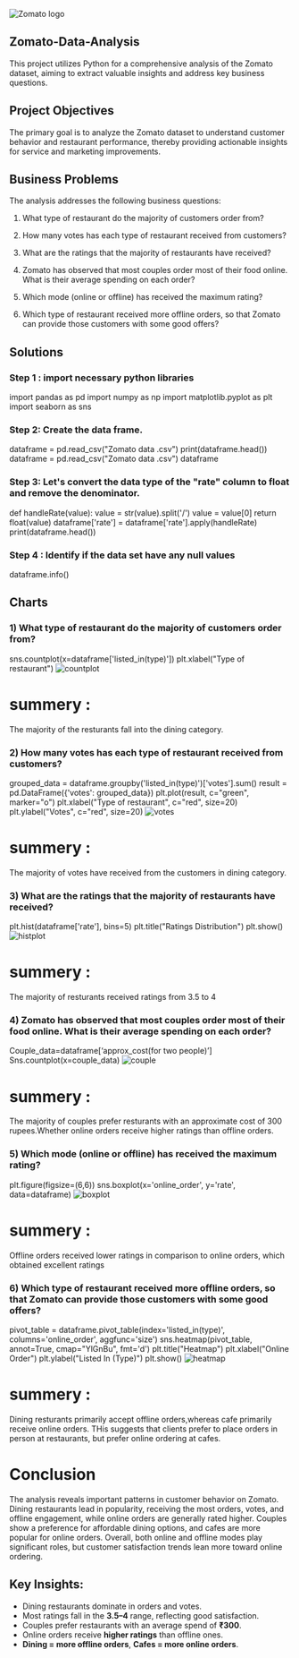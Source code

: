 ![Zomato logo](https://github.com/hriturajsharma-code/Zomato-Data-Analysis/blob/d59e82953b645b287f4ff667af07831bc10149fc/Zomato%20logo.png)


## Zomato-Data-Analysis
This project utilizes Python for a comprehensive analysis of the Zomato dataset, aiming to extract valuable insights and address key business questions.

## Project Objectives
The primary goal is to analyze the Zomato dataset to understand customer behavior and restaurant performance, thereby providing actionable insights for service and marketing improvements.

## Business Problems
The analysis addresses the following business questions:

1) What type of restaurant do the majority of customers order from?

2) How many votes has each type of restaurant received from customers?

3) What are the ratings that the majority of restaurants have received?

4) Zomato has observed that most couples order most of their food online. What is their average spending on each order?

5) Which mode (online or offline) has received the maximum rating?

6) Which type of restaurant received more offline orders, so that Zomato can provide those customers with some good offers?
## Solutions
### Step 1 : import necessary python libraries
import pandas as pd
import numpy as np
import matplotlib.pyplot as plt
import seaborn as sns
### Step 2: Create the data frame.
dataframe = pd.read_csv("Zomato data .csv")
print(dataframe.head())
dataframe = pd.read_csv("Zomato data .csv")
dataframe
### Step 3: Let's convert the data type of the "rate" column to float and remove the denominator.
def handleRate(value):
    value = str(value).split('/')
    value = value[0]
    return float(value)
dataframe['rate'] = dataframe['rate'].apply(handleRate)
print(dataframe.head())
### Step 4 : Identify if the data set have any null values
dataframe.info()

## Charts
### 1) What type of restaurant do the majority of customers order from?
sns.countplot(x=dataframe['listed_in(type)'])
plt.xlabel("Type of restaurant")
![countplot](https://github.com/hriturajsharma-code/Zomato-Data-Analysis/blob/a4bc00fa52fb0896d45caed17859888340442690/Chart1.png)

# summery : 
The majority of the resturants fall into the dining category.

### 2) How many votes has each type of restaurant received from customers?
grouped_data = dataframe.groupby('listed_in(type)')['votes'].sum()
result = pd.DataFrame({'votes': grouped_data})
plt.plot(result, c="green", marker="o")
plt.xlabel("Type of restaurant", c="red", size=20)
plt.ylabel("Votes", c="red", size=20)
![votes](https://github.com/hriturajsharma-code/Zomato-Data-Analysis/blob/a4bc00fa52fb0896d45caed17859888340442690/chart2.png)

# summery : 
The majority of votes have received from the customers in dining category.

### 3) What are the ratings that the majority of restaurants have received?

plt.hist(dataframe['rate'], bins=5)
plt.title("Ratings Distribution")
plt.show()
![histplot](https://github.com/hriturajsharma-code/Zomato-Data-Analysis/blob/a4bc00fa52fb0896d45caed17859888340442690/chart3.png)

# summery :
The majority of resturants received ratings from 3.5 to 4

### 4) Zomato has observed that most couples order most of their food online. What is their average spending on each order?
Couple_data=dataframe[‘approx_cost(for two people)’]
Sns.countplot(x=couple_data)
![couple](https://github.com/hriturajsharma-code/Zomato-Data-Analysis/blob/a4bc00fa52fb0896d45caed17859888340442690/chart4.png)
 
# summery :
The majority of couples prefer resturants with an approximate cost of 300 rupees.Whether online orders receive higher ratings than offline orders.

### 5) Which mode (online or offline) has received the maximum rating?
plt.figure(figsize=(6,6))
sns.boxplot(x='online_order', y='rate', data=dataframe)
![boxplot](https://github.com/hriturajsharma-code/Zomato-Data-Analysis/blob/a4bc00fa52fb0896d45caed17859888340442690/chart5.png)
# summery :
Offline orders received lower ratings in comparison to online orders, which obtained excellent ratings

### 6) Which type of restaurant received more offline orders, so that Zomato can provide those customers with some good offers?
pivot_table = dataframe.pivot_table(index='listed_in(type)', columns='online_order', aggfunc='size')
sns.heatmap(pivot_table, annot=True, cmap="YlGnBu", fmt='d')
plt.title("Heatmap")
plt.xlabel("Online Order")
plt.ylabel("Listed In (Type)")
plt.show()
![heatmap](https://github.com/hriturajsharma-code/Zomato-Data-Analysis/blob/a4bc00fa52fb0896d45caed17859888340442690/chart6.png)
# summery :
Dining resturants primarily accept offline orders,whereas cafe primarily receive online orders. THis suggests that clients prefer to place orders in person at restaurants, but prefer online ordering at cafes.

# Conclusion

The analysis reveals important patterns in customer behavior on Zomato. Dining restaurants lead in popularity, receiving the most orders, votes, and offline engagement, while online orders are generally rated higher. Couples show a preference for affordable dining options, and cafes are more popular for online orders. Overall, both online and offline modes play significant roles, but customer satisfaction trends lean more toward online ordering.

## Key Insights:
 
- Dining restaurants dominate in orders and votes.  
- Most ratings fall in the **3.5–4** range, reflecting good satisfaction.  
- Couples prefer restaurants with an average spend of **₹300**.  
- Online orders receive **higher ratings** than offline ones.  
- **Dining = more offline orders**, **Cafes = more online orders**.  

















